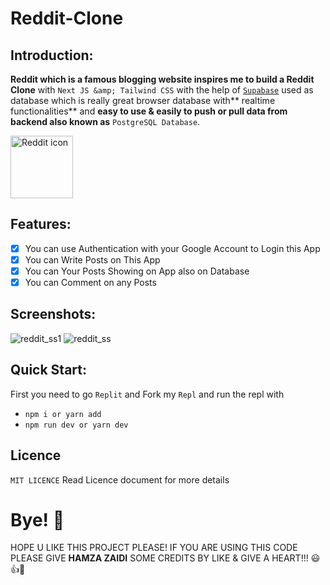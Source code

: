 # Reddit-Clone

## Introduction:

**Reddit which is a famous blogging website inspires me to build a Reddit Clone** with `Next JS &amp; Tailwind CSS` with the help of [`Supabase`](https://supabase.com/) used as database which is really great browser database with** realtime functionalities** and **easy to use & easily to push or pull data from backend also known as** `PostgreSQL Database`.

<img src="https://user-images.githubusercontent.com/52501040/187037052-96038786-673e-40f7-9f29-931702f4bd69.PNG" width="100" height="100" align="center" alt="Reddit icon" />

## Features:
- [x] You can use Authentication with your Google Account to Login this App
- [x] You can Write Posts on This App
- [x] You can Your Posts Showing on App also on Database
- [x] You can Comment on any Posts

## Screenshots:

![reddit_ss1](https://user-images.githubusercontent.com/52501040/187036576-90fe2e7e-4494-4493-97eb-81324eff8605.PNG)
![reddit_ss](https://user-images.githubusercontent.com/52501040/187036579-35ee49b3-2cd5-4949-8abc-9902f831f874.PNG)

## Quick Start:
First you need to go `Replit` and Fork my `Repl` and run the repl with
- ``` npm i or yarn add ```
- ``` npm run dev or yarn dev ```

## Licence
`MIT LICENCE` Read Licence document for more details

# Bye! 👋
HOPE U LIKE THIS PROJECT PLEASE! IF YOU ARE USING THIS CODE PLEASE GIVE **HAMZA ZAIDI** SOME CREDITS BY LIKE & GIVE A HEART!!! 😃👍💛
